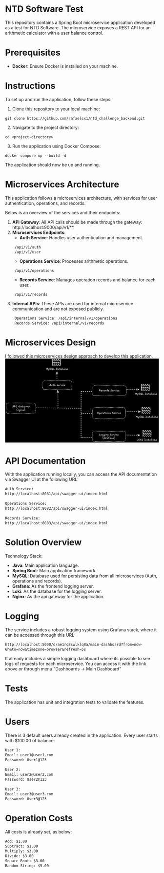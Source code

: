 # NTD Software Test

This repository contains a Spring Boot microservice application developed as a test for NTD Software. The microservice exposes a REST API for an arithmetic calculator with a user balance control.

# Prerequisites

- <b>Docker</b>: Ensure Docker is installed on your machine.

# Instructions

To set up and run the application, follow these steps:

1) Clone this repository to your local machine:
```
git clone https://github.com/rafaelcx1/ntd_challenge_backend.git
```

2) Navigate to the project directory:
```
cd <project-directory>
```

3) Run the application using Docker Compose:
```
docker compose up --build -d
```

The application should now be up and running.

# Microservices Architecture
This application follows a microservices architecture, with services for user authentication, operations, and records. 

Below is an overview of the services and their endpoints:
1) <b>API Gateway</b>: All API calls should be made through the gateway: http://localhost:9000/api/v1/**.
2) <b>Microservices Endpoints</b>:
   - <b>Auth Service</b>: Handles user authentication and management.
   ```
    /api/v1/auth
    /api/v1/user
   ```
    - <b>Operations Service</b>: Processes arithmetic operations.
   ```
    /api/v1/operations
   ```
    - <b>Records Service</b>: Manages operation records and balance for each user.
   ```
    /api/v1/records
   ```
3) <b>Internal APIs</b>: These APIs are used for internal microservice communication and are not exposed publicly.
   ```
    Operations Service: /api/internal/v1/operations
    Records Service: /api/internal/v1/records
   ```
# Microservices Design
I followed this microservices design approach to develop this application.
![Design](./microservices_design.png)

# API Documentation

With the application running locally, you can access the API documentation via Swagger UI at the following URL:

```
Auth Service:
http://localhost:8081/api/swagger-ui/index.html

Operations Service:
http://localhost:8082/api/swagger-ui/index.html

Records Service:
http://localhost:8083/api/swagger-ui/index.html
```


# Solution Overview
Technology Stack:

- <b>Java</b>: Main application language.
- <b>Spring Boot</b>: Main application framework.
- <b>MySQL</b>: Database used for persisting data from all microservices (Auth, operations and records).
- <b>Grafana</b>: As the frontend logging server.
- <b>Loki</b>: As the database for the logging server.
- <b>Nginx</b>: As the api gateway for the application.

# Logging

The service includes a robust logging system using Grafana stack, where it can be accessed through this URL:
```
http://localhost:5000/d/ae1rq8swlklq8a/main-dashboard?from=now-6h&to=now&timezone=browser&refresh=5s
```
It already includes a simple logging dashboard where its possible to see logs of requests for each microservice. You can access it with the link above or through menu "Dashboards -> Main Dashboard"

# Tests
The application has unit and integration tests to validate the features.

# Users
There is 3 default users already created in the application. Every user starts with $100.00 of balance.
```
User 1:
Email: user1@user1.com
Password: User1@123

User 2:
Email: user2@user2.com
Password: User2@123

User 3:
Email: user3@user3.com
Password: User3@123
```

# Operation Costs
All costs is already set, as below:
```
Add: $1.00
Subtract: $1.00
Multiply: $3.00
Divide: $3.00
Square Root: $3.00
Random String: $5.00
```